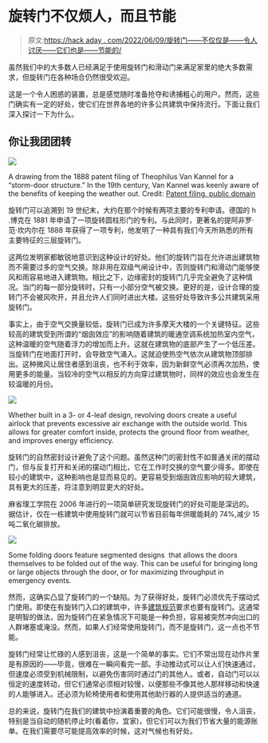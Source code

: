# 旋转门不仅烦人，而且节能

> 原文:[https://hack aday . com/2022/06/09/旋转门——不仅仅是——令人讨厌——它们也是——节能的/](https://hackaday.com/2022/06/09/revolving-doors-arent-just-annoying-theyre-energy-saving-too/)

虽然我们中的大多数人已经满足于使用旋转门和滑动门来满足家里的绝大多数需求，但旋转门在各种场合仍然很受欢迎。

这是一个令人困惑的装置，总是感觉随时准备抢夺和诱捕粗心的用户。然而，这些门确实有一定的好处，使它们在世界各地的许多公共建筑中保持流行。下面让我们深入探讨一下为什么。

## 你让我团团转

[![](../Images/21fab696455018cd4b53422b8c1d9265.png)](https://hackaday.com/wp-content/uploads/2022/06/revolvingdoor_patent.png)

A drawing from the 1888 patent filing of Theophilus Van Kannel for a “storm-door structure.” In the 19th century, Van Kannel was keenly aware of the benefits of keeping the weather out. Credit: [Patent filing, public domain](https://en.wikipedia.org/wiki/Revolving_door#/media/File:PatentzeichnungStormDoor.jpg)

旋转门可以追溯到 19 世纪末，大约在那个时候有两项主要的专利申请。德国的 h .博克在 1881 年申请了一项旋转圆柱形门的专利。与此同时，更著名的提阿非罗·范·坎内尔在 1888 年获得了一项专利，他发明了一种具有我们今天所熟悉的所有主要特征的三层旋转门。

这两位发明家都敏锐地意识到这种设计的好处。他们的旋转门旨在允许进出建筑物而不需要过多的空气交换。除非用在双级气闸设计中，否则旋转门和滑动门能够使风和雨容易地进入建筑物。相比之下，边缘密封的旋转门几乎完全避免了这种情况。当门的每一部分旋转时，只有一小部分空气被交换。更好的是，设计合理的旋转门不会被风吹开，并且允许人们同时进出大楼。这些好处导致许多公共建筑采用旋转门。

事实上，由于空气交换量较低，旋转门已成为许多摩天大楼的一个关键特征。这些较高的建筑受到所谓的“烟囱效应”的影响随着建筑的暖通空调系统加热室内空气，这种温暖的空气随着浮力的增加而上升。这就在建筑物的底部产生了一个低压差。当旋转门在地面打开时，会导致空气涌入。这就迫使热空气依次从建筑物顶部排出。这种微风让居住者感到沮丧，也不利于效率，因为新鲜空气必须再次加热，使用更多的能量。当较冷的空气以相反的方向穿过建筑物时，同样的效应也会发生在较温暖的月份。

[![](../Images/b0b8f8f3e0eb1090aa6634c8f313d90a.png)](https://hackaday.com/wp-content/uploads/2022/06/revolvingdoor_airlock.jpg)

Whether built in a 3- or 4-leaf design, revolving doors create a useful airlock that prevents excessive air exchange with the outside world. This allows for greater comfort inside, protects the ground floor from weather, and improves energy efficiency.

旋转门的自然密封设计避免了这个问题。虽然这种门的密封性不如普通关闭的摆动门，但与反复打开和关闭的摆动门相比，它在工作时交换的空气要少得多。即使在较小的建筑中，这种影响也是显而易见的。更容易受到烟囱效应影响的较大建筑，具有更大的压差，将注意到明显更大的好处。

麻省理工学院在 2006 年进行的一项简单研究发现旋转门的好处可能是深远的。据估计，仅在一栋建筑中使用旋转门就可以节省目前每年供暖能耗的 74%,减少 15 吨二氧化碳排放。

[![](../Images/1c886037e919cf81e082e3157bc5351d.png)](https://hackaday.com/wp-content/uploads/2022/06/revolvingdoor_folding.jpg)

Some folding doors feature segmented designs  that allows the doors themselves to be folded out of the way. This can be useful for bringing long or large objects through the door, or for maximizing throughput in emergency events.

然而，这确实凸显了旋转门的一个缺陷。为了获得好处，旋转门必须优先于摆动式门使用。即使在有旋转门入口的建筑中，许多[建筑规范](https://www.ontario.ca/laws/regulation/r06350)要求也要有旋转门。这通常是明智的做法，因为旋转门在紧急情况下可能是一种负担，容易被突然冲向出口的人群堵塞或淹没。然而，如果人们经常使用旋转门，而不是旋转门，这一点也不节能。

旋转门经常让忙碌的人感到沮丧，这是一个简单的事实。它们不常出现在动作片里是有原因的——毕竟，很难在一瞬间看完一部。手动推动式可以让人们快速通过，但速度必须受到机械限制，以避免伤害同时通过门的其他人。或者，自动门可以以恒定的速度转动，但它们通常必须相对较慢，以便那些不像其他人那样移动和快速的人能够进入。还必须为轮椅使用者和使用其他助行器的人提供适当的通道。

总的来说，旋转门在我们的建筑中扮演着重要的角色。它们可能很慢，令人沮丧，特别是当自动的随机停止时(看着你，宜家)，但它们可以为我们节省大量的能源账单。在我们需要尽可能提高效率的时候，这对气候也有好处。